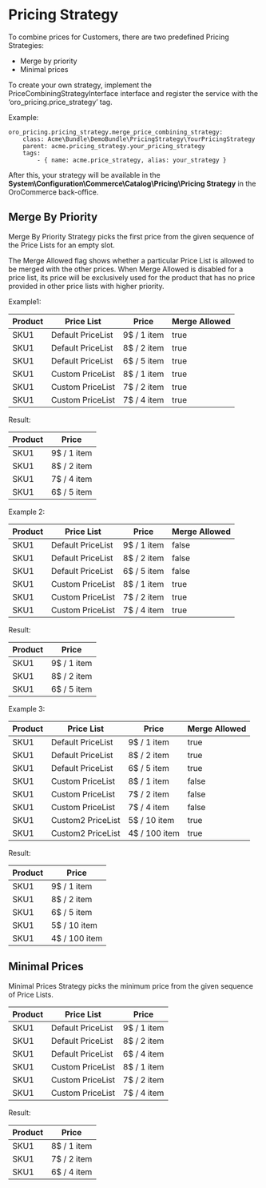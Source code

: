 # Pricing Strategy

To combine prices for Customers, there are  two predefined Pricing Strategies:

- Merge by priority
- Minimal prices

To create your own strategy, implement the PriceCombiningStrategyInterface interface and register the service with the ‘oro_pricing.price_strategy’ tag.

Example:

```none
oro_pricing.pricing_strategy.merge_price_combining_strategy:
    class: Acme\Bundle\DemoBundle\PricingStrategy\YourPricingStrategy
    parent: acme.pricing_strategy.your_pricing_strategy
    tags:
        - { name: acme.price_strategy, alias: your_strategy }
```

After this, your strategy will be available in the **System\\Configuration\\Commerce\\Catalog\\Pricing\\Pricing Strategy** in the OroCommerce back-office.

## Merge By Priority

Merge By Priority Strategy picks the first price from the given sequence of the Price Lists for an empty slot.

The Merge Allowed flag shows whether a particular Price List is allowed to be merged with the other prices. When Merge Allowed is disabled for a price list, its price will be exclusively used for the product that has no price provided in other price lists with higher priority.

Example1:

| Product   | Price List        | Price       | Merge Allowed   |
|-----------|-------------------|-------------|-----------------|
| SKU1      | Default PriceList | 9$ / 1 item | true            |
| SKU1      | Default PriceList | 8$ / 2 item | true            |
| SKU1      | Default PriceList | 6$ / 5 item | true            |
| SKU1      | Custom PriceList  | 8$ / 1 item | true            |
| SKU1      | Custom PriceList  | 7$ / 2 item | true            |
| SKU1      | Custom PriceList  | 7$ / 4 item | true            |

Result:

| Product   | Price       |
|-----------|-------------|
| SKU1      | 9$ / 1 item |
| SKU1      | 8$ / 2 item |
| SKU1      | 7$ / 4 item |
| SKU1      | 6$ / 5 item |

Example 2:

| Product   | Price List        | Price       | Merge Allowed   |
|-----------|-------------------|-------------|-----------------|
| SKU1      | Default PriceList | 9$ / 1 item | false           |
| SKU1      | Default PriceList | 8$ / 2 item | false           |
| SKU1      | Default PriceList | 6$ / 5 item | false           |
| SKU1      | Custom PriceList  | 8$ / 1 item | true            |
| SKU1      | Custom PriceList  | 7$ / 2 item | true            |
| SKU1      | Custom PriceList  | 7$ / 4 item | true            |

Result:

| Product   | Price       |
|-----------|-------------|
| SKU1      | 9$ / 1 item |
| SKU1      | 8$ / 2 item |
| SKU1      | 6$ / 5 item |

Example 3:

| Product   | Price List        | Price         | Merge Allowed   |
|-----------|-------------------|---------------|-----------------|
| SKU1      | Default PriceList | 9$ / 1 item   | true            |
| SKU1      | Default PriceList | 8$ / 2 item   | true            |
| SKU1      | Default PriceList | 6$ / 5 item   | true            |
| SKU1      | Custom PriceList  | 8$ / 1 item   | false           |
| SKU1      | Custom PriceList  | 7$ / 2 item   | false           |
| SKU1      | Custom PriceList  | 7$ / 4 item   | false           |
| SKU1      | Custom2 PriceList | 5$ / 10 item  | true            |
| SKU1      | Custom2 PriceList | 4$ / 100 item | true            |

Result:

| Product   | Price         |
|-----------|---------------|
| SKU1      | 9$ / 1 item   |
| SKU1      | 8$ / 2 item   |
| SKU1      | 6$ / 5 item   |
| SKU1      | 5$ / 10 item  |
| SKU1      | 4$ / 100 item |

## Minimal Prices

Minimal Prices Strategy picks the minimum price from the given sequence of Price Lists.

| Product   | Price List        | Price       |
|-----------|-------------------|-------------|
| SKU1      | Default PriceList | 9$ / 1 item |
| SKU1      | Default PriceList | 8$ / 2 item |
| SKU1      | Default PriceList | 6$ / 4 item |
| SKU1      | Custom PriceList  | 8$ / 1 item |
| SKU1      | Custom PriceList  | 7$ / 2 item |
| SKU1      | Custom PriceList  | 7$ / 4 item |

Result:

| Product   | Price       |
|-----------|-------------|
| SKU1      | 8$ / 1 item |
| SKU1      | 7$ / 2 item |
| SKU1      | 6$ / 4 item |

